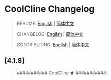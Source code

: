# CoolCline Changelog
> README: [English](README_en.md) | [简体中文](https://gitee.com/coolcline/coolcline/blob/main/README.md)
>
> CHANGELOG: [English](CHANGELOG.md) | [简体中文](https://gitee.com/coolcline/coolcline/blob/main/CHANGELOG_zh.md)
>
> CONTRIBUTING: [English](CONTRIBUTING.md) | [简体中文](https://gitee.com/coolcline/coolcline/blob/main/CONTRIBUTING_zh.md)

## [4.1.8]

> ########### CoolCline ⬆️ ###########
